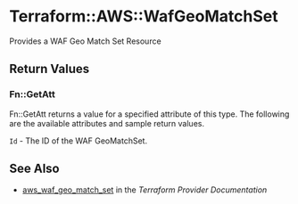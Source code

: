 # Terraform::AWS::WafGeoMatchSet

Provides a WAF Geo Match Set Resource

## Return Values

### Fn::GetAtt

Fn::GetAtt returns a value for a specified attribute of this type. The following are the available attributes and sample return values.

`Id` - The ID of the WAF GeoMatchSet.

## See Also

* [aws_waf_geo_match_set](https://www.terraform.io/docs/providers/aws/r/waf_geo_match_set.html) in the _Terraform Provider Documentation_